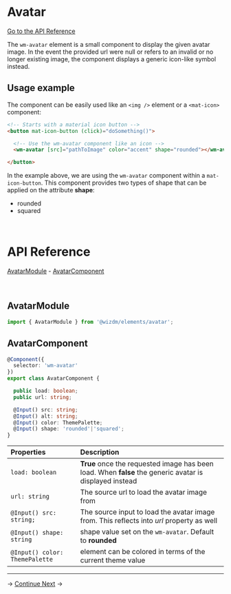 <!-- toc: reference.json -->

# Avatar 

[Go to the API Reference](#api-reference) 

The `wm-avatar` element is a small component to display the given avatar image. In the event the provided url were null or refers to an invalid or no longer existing image, the component displays a generic icon-like symbol instead. 

## Usage example
The component can be easily used like an `<img />` element or a `<mat-icon>` component: 

```html
<!-- Starts with a material icon button -->
<button mat-icon-button (click)="doSomething()">

  <!-- Use the wm-avatar component like an icon -->
  <wm-avatar [src]="pathToImage" color="accent" shape="rounded"></wm-avatar>

</button>
```
In the example above, we are using the `wm-avatar` component within a `mat-icon-button`.
This component provides two types of shape that can be applied on the attribute **shape**:
- rounded
- squared

&nbsp;  

# API Reference

[AvatarModule](#avatarmodule) - [AvatarComponent](#avatarcomponent) 

&nbsp;  

## AvatarModule 

```typescript
import { AvatarModule } from '@wizdm/elements/avatar';
```

## AvatarComponent

```typescript
@Component({
  selector: 'wm-avatar'
})
export class AvatarComponent {

  public load: boolean;
  public url: string;

  @Input() src: string;
  @Input() alt: string;
  @Input() color: ThemePalette;
  @Input() shape: 'rounded'|'squared';
}
```

| **Properties**           | **Description**                                                |
| :----------------------- | :------------------------------------------------------------- |
| `load: boolean`          | **True** once the requested image has been load. When **false** the generic avatar is displayed instead |
| `url: string`            | The source url to load the avatar image from |
| `@Input() src: string;`  | The source input to load the avatar image from. This reflects into *url* property as well|
| `@Input() shape: string` | shape value set on the `wm-avatar`. Default to **rounded** |
| `@Input() color: ThemePalette` | element can be colored in terms of the current theme value |

--- 
->
[Continue Next](docs/toc?go=next) 
->
